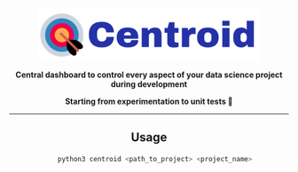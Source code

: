 <div align="center">

<img src="docs/source/imgs/centroid_logo.png" width="400px">

**Central dashboard to control every aspect of your data science project during development**
   
**Starting from experimentation to unit tests 🏁**

_________________________________________________________________________________________
## Usage
```bash
   python3 centroid <path_to_project> <project_name>
```
